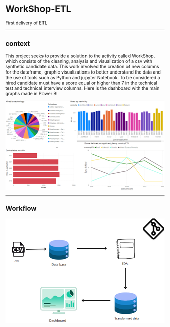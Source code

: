 # WorkShop-ETL
First delivery of ETL

---
## context
This project seeks to provide a solution to the activity called WorkShop, which consists of the cleaning, analysis and visualization of a csv with synthetic candidate data.
This work involved the creation of new columns for the dataframe, graphic visualizations to better understand the data and the use of tools such as Python and jupyter Notebook.
To be considered a hired candidate must have a score equal or higher than 7 in the technical test and technical interview columns.
Here is the dashboard with the main graphs made in Power BI 

![Dasboard by Power BI](Dashboard/Dashboard.png)

---
## Workflow
![workflow](Dashboard/Workflow.png)